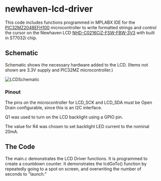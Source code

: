 # newhaven-lcd-driver
This code includes functions programmed in MPLABX IDE for the [PIC32MZ2048EFH100](https://ww1.microchip.com/downloads/en/DeviceDoc/PIC32MZ-Embedded-Connectivity-with-Floating-Point-Unit-Family-Data-Sheet-DS60001320H.pdf) microcontroller to write formatted strings and control the cursor on the Newhaven LCD [NHD-C0216CiZ-FSW-FBW-3V3](https://newhavendisplay.com/content/specs/NHD-C0216CiZ-FSW-FBW-3V3.pdf) with built in ST7032i chip.

## Schematic

Schematic shows the necessary hardware added to the LCD. (Items not shown are 3.3V supply and PIC32MZ microcontroller.)

![LCDSchematic](https://github.com/user-attachments/assets/896cdddf-206c-4d23-9624-1fc6dc687e36)

### Pinout

The pins on the microcontroller for LCD_SCK and LCD_SDA must be Open Drain configurable, since this is an I2C interface.

Q1 was used to turn on the LCD backlight using a GPIO pin.

The value for R4 was chosen to set backlight LED current to the nominal 20mA.

## The Code

The main.c demonstrates the LCD Driver functions. It is programmed to create a countdown counter. It demonstrates the lcdGoTo() function by repeatedly going to a spot on screen, and overwriting the number of seconds to "launch."
